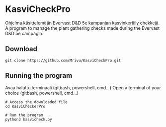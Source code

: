 # KasviCheckPro
Ohjelma käsittelemään Evervast D&D 5e kampanjan kasvinkeräily chekkejä.
A program to manage the plant gathering checks made during the Evervast D&D 5e campagin.

## Download
```
git clone https://github.com/Mrivu/KasviCheckPro.git
```

## Running the program
Avaa haluttu terminaali (gitbash, powershell, cmd...)
Open a terminal of your choice (gitbash, powershell, cmd...)

```
# Access the downloaded file
cd KasviCheckerPro

# Run the program
python3 kasvicheck.py
```

